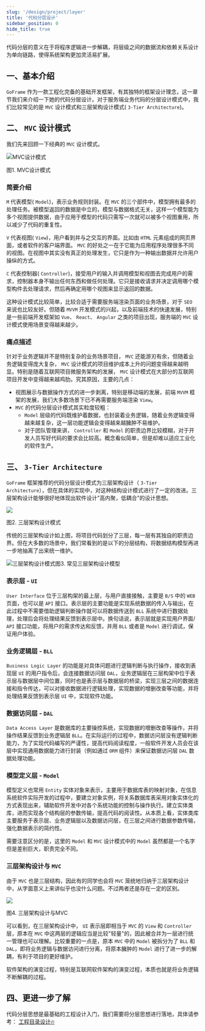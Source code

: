 ```yaml
---
slug: '/design/project/layer'
title: '代码分层设计'
sidebar_position: 0
hide_title: true
---
```


代码分层的意义在于将程序逻辑进一步解耦，将层级之间的数据流和依赖关系设计为单向链路，使得系统架构更加灵活易扩展。

## 一、基本介绍

`GoFrame` 作为一款工程化完备的基础开发框架，有其独特的框架设计理念，这一章节我们来介绍一下她的代码分层设计。对于服务端业务代码的分层设计模式中，我们比较常见的是 `MVC` 设计模式和三层架构设计模式( `3-Tier Architecture`)。

## 二、 `MVC` 设计模式

我们先来回顾一下经典的 `MVC` 设计模式。

![MVC设计模式](/markdown/d90094b0f7ec2edb2220ffc0204a1c2d.png)

图1\. MVC设计模式

### 简要介绍

`M` 代表模型( `Model`)，表示业务规则封装。在 `MVC` 的三个部件中，模型拥有最多的处理任务。被模型返回的数据是中立的，模型与数据格式无关，这样一个模型能为多个视图提供数据，由于应用于模型的代码只需写一次就可以被多个视图重用，所以减少了代码的重复性。

`V` 代表视图( `View`)，用户看到并与之交互的界面。比如由 `HTML` 元素组成的网页界面，或者软件的客户端界面。 `MVC` 的好处之一在于它能为应用程序处理很多不同的视图。在视图中其实没有真正的处理发生，它只是作为一种输出数据并允许用户操纵的方式。

`C` 代表控制器( `Controller`)，接受用户的输入并调用模型和视图去完成用户的需求，控制器本身不输出任何东西和做任何处理。它只是接收请求并决定调用哪个模型构件去处理请求，然后再确定用哪个视图来显示返回的数据。

这种设计模式比较简单，比较合适于需要服务端渲染页面的业务场景，对于 `SEO` 来说也比较友好。但随着 `MVVM` 开发模式的兴起，以及前端技术的快速发展，特别是一些前端开发框架如 `Vue`、 `React`、 `Angular` 之类的项目出现，服务端的 `MVC` 设计模式使用场景变得越来越少。

### 痛点描述

针对于业务逻辑并不是特别复杂的业务场景项目， `MVC` 还能游刃有余，但随着业务逻辑变得庞大复杂， `MVC` 设计模式的项目维护成本上升的问题变得越来越明显。特别是随着互联网项目微服务架构的发展， `MVC` 设计模式在大部分的互联网项目开发中变得越来越鸡肋。究其原因，主要的几点：

- 视图展示与数据操作方式的进一步剥离，特别是移动端的发展，前端 `MVVM` 框架的发展，我们大多数场景下已不再需要服务端渲染 `View`。
- `MVC` 的代码分层设计模式其实粒度较粗：
  - `Model` 层级的代码既维护着数据，也封装着业务逻辑，随着业务逻辑变得越来越复杂，这一层功能逻辑会变得越来越臃肿不易维护。
  - 对于团队管理来讲， `Controller` 和 `Model` 的职责边界比较模糊，对于开发人员写好代码的要求会比较高。概念看似简单，但是却难以适应工业化的软件生产。

## 三、 `3-Tier Architecture`

`GoFrame` 框架推荐的代码分层设计模式为三层架构设计（ `3-Tier Architecture`），但在具体的实现中，对这种结构设计模式进行了一定的改进。三层架构设计能够很好地体现出软件设计"高内聚，低耦合"的设计思想。

![](/markdown/8b93ee429f05737e03dfc58bdfe04905.png)

图2\. 三层架构设计模式

传统的三层架构设计如上图，将项目代码划分了三层，每一层有其独自的职责边界。但在大多数的场景中，我们常看到的是以下的分层结构，将数据结构模型再进一步地抽离了出来统一维护。

![三层架构设计模式](/markdown/fe9aea78ab05dc6db3b34d021a05ee76.png)图3\. 常见三层架构设计模型

### 表示层 \- `UI`

`User Interface` 位于三层构架的最上层，与用户直接接触，主要是 `B/S` 中的 `WEB` 页面，也可以是 `API` 接口。表示层的主要功能是实现系统数据的传入与输出，在此过程中不需要借助逻辑判断操作就可以将数据传送到 `BLL` 系统中进行数据处理，处理后会将处理结果反馈到表示层中。换句话说，表示层就是实现用户界面/ `API` 接口功能，将用户的需求传达和反馈，并用 `BLL` 或者是 `Model` 进行调试，保证用户体验。

### 业务逻辑层 - `BLL`

`Business Logic Layer` 的功能是对具体问题进行逻辑判断与执行操作，接收到表现层 `UI` 的用户指令后，会连接数据访问层 `DAL`，业务逻辑层在三层构架中位于表示层与数据层中间位置，同时也是表示层与数据层的桥梁，实现三层之间的数据连接和指令传达，可以对接收数据进行逻辑处理，实现数据的增删改查等功能，并将处理结果反馈到表示层 `UI` 中，实现软件功能。

### 数据访问层 - `DAL`

`Data Access Layer` 是数据库的主要操控系统，实现数据的增删改查等操作，并将操作结果反馈到业务逻辑层 `BLL`。在实际运行的过程中，数据访问层没有逻辑判断能力，为了实现代码编写的严谨性，提高代码阅读程度，一般软件开发人员会在该层中实现通用数据能力进行封装（例如通过 `ORM` 组件）来保证数据访问层 `DAL` 数据处理功能。

### 模型定义层 - `Model`

模型定义也常用 `Entity` 实体对象来表示，主要用于数据库表的映射对象，在信息系统软件实际开发的过程中，要建立对象实例，将关系数据库表采用对象实体化的方式表现出来，辅助软件开发中对各个系统功能的控制与操作执行。建立实体类库，进而实现各个结构层的参数传输，提高代码的阅读性。从本质上看，实体类库主要服务于表示层、业务逻辑层以及数据访问层，在三层之间进行数据参数传输，强化数据表示的简约性。

需要注意区分的是，这里的 `Model` 和 `MVC` 设计模式中的 `Model` 虽然都是一个名字但是差别巨大，职责完全不同。

### 三层架构设计与 `MVC`

由于 `MVC` 也是三层结构，因此有的同学也会将 `MVC` 笼统地归纳于三层架构设计中，从字面意义上来讲似乎也没什么问题。不过两者还是存在一定的区别。

![](/markdown/2c6cfc087687cca60b1f4d23b78705c4.png)

图4\. 三层架构设计与MVC

可以看到，在三层架构设计中， `UI` 表示层即相当于 `MVC` 的 `View` 和 `Controller` 层，原本在 `MVC` 中这两层的逻辑应当是比较"轻量"的，因此被合并为一层进行统一管理也可以理解。比较重要的一点是，原本 `MVC` 中的 `Model` 被拆分为了 `BLL` 和 `DAL`，即将业务逻辑与数据访问进行分离，将原本臃肿的 `Model` 进行了进一步的解耦，有利于项目的更好维护。

软件架构的演变过程，特别是互联网软件架构的演变过程，本质也就是将业务逻辑不断解耦的过程。

## 四、更进一步了解

代码分层思想是最基础的工程设计入门，我们需要将分层思想进行落地，具体请参考： [工程目录设计🔥](/docs/框架设计/工程开发设计/工程目录设计)